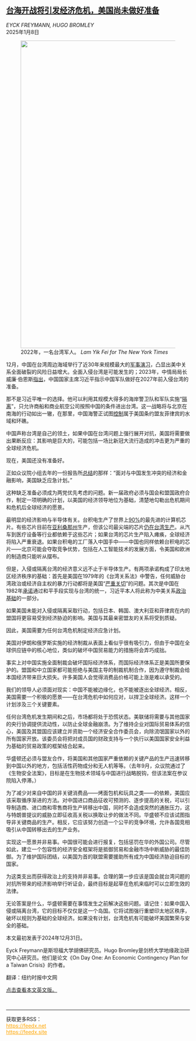 <!--1736325421000-->
[台海开战将引发经济危机，美国尚未做好准备](https://cn.nytimes.com/opinion/20250108/china-taiwan-war-america/)
------

<address>EYCK FREYMANN, HUGO BROMLEY</address><time pudate="2025-01-08 04:07:57" datetime="2025-01-08 04:07:57">2025年1月8日</time><figure><img src="https://images.weserv.nl/?url=static01.nyt.com/images/2025/01/03/multimedia/30BromleyFreymann-btfj/30BromleyFreymann-btfj-master1050.jpg" width="1050" height="840"><figcaption>2022年，一名台湾军人。 <cite>Lam Yik Fei for The New York Times</cite></figcaption></figure><section><p>12月，中国在台湾周边海域举行了近30年来规模最大的<a href="https://cn.nytimes.com/asia-pacific/20241211/taiwan-china-naval-largest/">军事演习</a>，凸显出美中关系全面破裂的风险日益增大。全面入侵台湾是可能发生的；2023年，中情局局长威廉·伯恩斯<a rel="noopener noreferrer" target="_blank" href="https://www.cbsnews.com/news/william-burns-cia-director-face-the-nation-transcript-02-26-2023/">指出</a>，中国国家主席习近平指示中国军队做好在2027年前入侵台湾的准备。</p><p>那不是习近平唯一的选择。他可以利用其规模大得多的海岸警卫队和军队实施“<a rel="noopener noreferrer" target="_blank" href="https://cdn.cfr.org/sites/default/files/report_pdf/csr90_1.pdf">隔离</a>”，只允许商船和商业航空公司按照中国的条件进出台湾。这一战略将与北京在南海的行动如出一辙，在那里，中国海警正试图<a href="https://www.nytimes.com/interactive/2024/09/15/world/asia/south-china-sea-philippines.html">控制</a>属于美国条约盟友菲律宾的水域和环礁。</p><p>中国声称台湾是自己的领土，如果中国在台湾问题上强行展开对抗，美国将需要做出果断反应：其影响是巨大的，可能包括一场比新冠大流行造成的冲击更为严重的全球经济危机。</p><p>现在，美国还没有准备好。</p><p>正如众议院小组去年的一份报告所<a rel="noopener noreferrer" target="_blank" href="https://selectcommitteeontheccp.house.gov/sites/evo-subsites/selectcommitteeontheccp.house.gov/files/evo-media-document/reset-prevent-build-scc-report.pdf">总结</a>的那样：“面对与中国发生冲突的经济和金融影响，美国缺乏应急计划。”</p><p>这种缺乏准备必须成为两党优先考虑的问题。新一届政府必须与国会和盟国政府合作，制定一项明确的计划，以美国的经济领导地位为基础，清楚地勾勒出危机期间和危机后全球经济的愿景。</p><p>最明显的经济影响与半导体有关。台积电生产了世界上<a rel="noopener noreferrer" target="_blank" href="https://www.cnbc.com/2024/12/13/inside-tsmcs-new-chip-fab-where-apple-will-make-chips-in-the-us-.html#:~:text=Still%2C%20some%2092%25%20of%20the,Stacy%20Rasgon%20of%20Bernstein%20Research.">90%</a>的最先进的计算机芯片。有些芯片目前在<a rel="noopener noreferrer" target="_blank" href="https://www.bloomberg.com/news/articles/2024-10-24/tsmc-s-arizona-chip-production-yields-surpass-taiwan-s-a-win-for-us-push?embedded-checkout=true&sref=B3uFyqJT">亚利桑那州</a>生产，但该公司最尖端的芯片<a rel="noopener noreferrer" target="_blank" href="https://www.taipeitimes.com/News/biz/archives/2024/11/08/2003826545">仍在台湾生产</a>。从汽车到医疗设备等行业都依赖于这些芯片；如果台湾的芯片生产陷入瘫痪，全球经济将陷入严重衰退。如果台积电的工厂落入中国手中——中国也同样依赖台积电的芯片——北京可能会夺取竞争优势，包括在人工智能技术的发展方面，令美国和欧洲的制造商只能听从摆布。</p><p>但是，入侵或隔离台湾的经济意义远不止于半导体生产。有两项承诺构成了印太地区经济秩序的基础：首先是美国在1979年的《台湾关系法》中警告，任何威胁台湾政治或经济自主权的暴力行动都将是美国“<a rel="noopener noreferrer" target="_blank" href="https://www.ait.org.tw/taiwan-relations-act-public-law-96-8-22-u-s-c-3301-et-seq/">严重关切</a>”的问题。其次是中国在1982年<a rel="noopener noreferrer" target="_blank" href="https://www.ait.org.tw/u-s-prc-joint-communique-1982/">承诺</a>通过和平手段实现与台湾的统一，习近平本人将此称为中美关系<a rel="noopener noreferrer" target="_blank" href="https://english.www.gov.cn/news/202411/17/content_WS6739508bc6d0868f4e8ed143.html">政治基础</a>的一部分。</p><p>如果美国未能对入侵或隔离采取行动，包括日本、韩国、澳大利亚和菲律宾在内的盟国将更容易受到经济胁迫的影响。美国与其最亲密盟友的关系将受到质疑。</p><p>因此，美国需要为任何台湾危机制定经济应急计划。</p><p>美国对伊朗和俄罗斯实施的经济制裁从表面上看似乎很有吸引力，但由于中国在全球供应链中的核心地位，类似的破坏中国贸易能力的措施将会弄巧成拙。</p><p>事实上对中国实施全面制裁会破坏国际经济体系，而国际经济体系正是美国所要保护的。盟国和中立国家都可能拒绝与美国主导的制裁机制合作，因为遵守制裁会给本国经济带来巨大损失。许多美国人会觉得消费品价格可能上涨是难以承受的。</p><p>我们的领导人必须面对现实：中国不能被边缘化，也不能被逐出全球经济。相反，美国需要一个积极的愿景——在台湾危机中如何应对，以捍卫全球经济。这样一个计划涉及三个关键要素。</p><p>任何台湾危机发生期间和之后，市场都将处于恐慌状态。美联储将需要与其他国家的央行协调提供流动性，以防止全球金融崩溃。为了维持企业对国际贸易体系的信心，美国及其盟国应该建立并资助一个经济安全合作委员会，向除流氓国家以外的所有国家开放。该委员会将把对成员国的财政支持与一个执行以美国国家安全利益为基础的贸易政策的框架结合起来。</p><p>华盛顿还必须与盟友合作，将美国和其他国家严重依赖的关键产品的生产迅速转移到中国以外的地方，包括活性药物成分和无人机等等。（去年9月，众议院通过了《生物安全法案》，目标是在生物技术领域与中国进行战略脱钩，但该法案在参议院陷入停滞。）</p><p>为了减少对来自中国的非关键消费品——烤面包机和玩具之类——的依赖，美国应该采取循序渐进的方法。对中国进口商品征收可预测的、逐步提高的关税，可以引导制造商、进口商和零售商将生产转移出中国，同时不会造成突然的通胀压力，这与特朗普提议的威胁立即征收高关税以换取让步的做法不同。华盛顿不应该试图指导非关键商品的生产。相反，它应该努力创造一个公平的竞争环境，允许各国竞相吸引从中国转移出去的生产业务。</p><p>实现这一愿景并非易事。中国很可能会进行报复，包括惩罚在华的外国公司。尽管如此，建立一个包容性的经济安全框架将是抵御贸易和金融市场中断威胁的最佳防御。为了维护国际团结，以美国为首的联盟需要援助所有成为中国经济胁迫目标的国家。</p><p>为这类支出而获得政治上的支持并非易事。合理的第一步应该是国会就台湾问题的对抗所带来的经济影响举行听证会，最终目标是起草在危机来临时可以立即生效的法律。</p><p>无论答案是什么，华盛顿需要在事情发生之前解决这些问题。请记住：如果中国入侵或隔离台湾，它的目标不仅仅是这一个岛国。它将试图强行重塑印太地区秩序，破坏以规则为基础的全球经济。如果没有计划，台湾危机有可能破坏美国繁荣与安全的基础。</p></section><footer><p>本文最初发表于2024年12月31日。</p><p>Eyck Freymann是斯坦福大学胡佛研究员。Hugo Bromley是剑桥大学地缘政治研究中心研究员。他们是论文<a rel="nofollow" target="_blank">《On Day One: An Economic Contingency Plan for a Taiwan Crisis》</a>的作者。</p><p>翻译：纽约时报中文网</p><p><a rel="nofollow" target="_blank" href="https://www.nytimes.com/2024/12/31/opinion/china-taiwan-war-america.html">点击查看本文英文版。</a></p></footer><br><hr><div>获取更多RSS：<br><a href="https://feedx.net" style="color:orange" target="_blank">https://feedx.net</a> <br><a href="https://feedx.site" style="color:orange" target="_blank">https://feedx.site</a><br></div>
